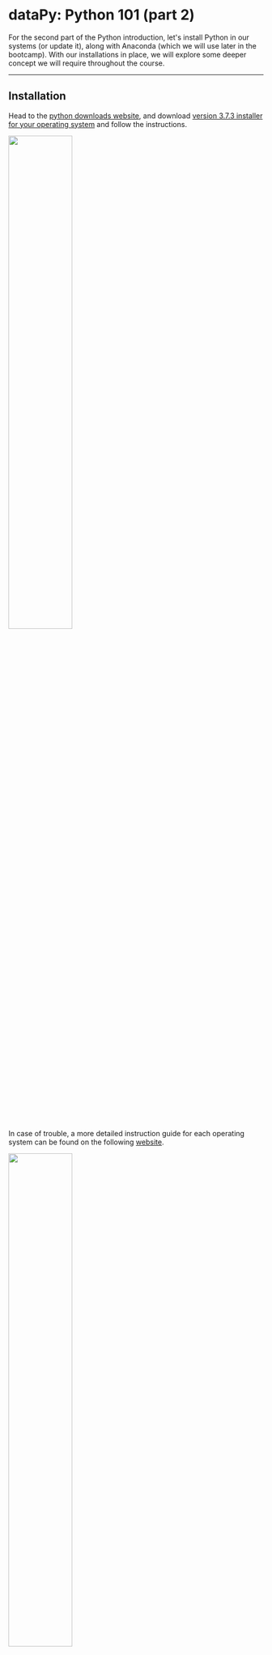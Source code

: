 # dataPy: Python 101 (part 2)

For the second part of the Python introduction, let's install Python in our systems (or update it), along with Anaconda (which we will use later in the bootcamp). With our installations in place, we will explore some deeper concept we will require throughout the course.

<hr>

##  Installation

Head to the [python downloads website](https://www.python.org/downloads/), and download [version 3.7.3 installer for your operating system](https://www.python.org/downloads/release/python-373/) and follow the instructions.

[<img src="./media/pythonPath.png" width="50%">](https://realpython.com/installing-python/)

In case of trouble, a more detailed instruction guide for each operating system can be found on the following [website](https://realpython.com/installing-python/).

[<img src="./media/pythonInstallation.png" width="50%">](https://realpython.com/installing-python/)

Additionally, let's take some time to install [Anaconda for Python 3.7](https://www.anaconda.com/distribution/) (or [miniconda](https://docs.conda.io/en/latest/miniconda.html) if we want more control over the packages installed and the memory used), which we will be using later during the bootcamp.

To check that our python distribution was correctly installed, let's run the following command in the terminal:

```bash
python3 --version
```

It should return **Python 3.7.x**.

<hr>

##  Data Structures

This is not a CS data structures course, nevertheless, it is important to understand how data is stored in python so that we can manipulate it as we desire.

### List

Lists are the most widely used structure in python. These are sequences of elements that can be replaced, extended, reduced in size, amongst other operations.

```python
# We can create and
lstA = [1, 2, 3, 4]
lstA[0] = 5
print(lstA)
```

Same as in programming languages as Mathematica and R, we can "slice" elements of lists easily in python:

```python
# Getting elements through indices
a = [7, 1, 2, 6, 0, 3, 2]
a[2:4]
# Replacing elements
a[2:3] = [0,0]
# Getting elements from the end
a[-2]
```

####  Add, Remove and Combine

As mentioned before, lists are mutable, meaning that they can be modified easily:

```python
a = ["a","b","c"]
# Adding an element to the list
a.append("x")
# Inserting an element in a position and shifting the following ones
a.insert(1,"y")
# Removing and returning the head of the list
a.pop(0)
# Removing and returning the tail of the list
a.pop(-1)
# Removing an element of the list by value
a.remove("b")
# Concatenating lists (slow)
x = ("l","m","n")
b = a + x
# Extending a list (fast)
a.extend(x)
a
```

####  Sorting and Searching

Finding an element in a list is easy (albeit computationally expensive):

```python
[0,0,0,1,2,3].index(2)
```

Lists can be sorted in place:

```python
a = ['y', 'c', 'lx', 'maa', 'n', 'l', 'm', 'nzzz']
a.sort()
a.sort(key=len)
```

We can also insert elements whilst keeping the list sorted with **bisect**:

```python
import bisect as bs
c = [1,2,2,2,3,4,5,8]
# To return the position:
pos = bs.bisect(c,3)
# To do the sorted insertion
bs.insort(c,3)
```

####  Warning!

One important thing to take into account, is that when we assign the list to another variable, we are pointing towards the same original list (no copy is automatically created), so if we modify the contents of either of the references, we will modify the contents of the structure in memory:

```python
lstA = [1, 2, 3, 4]
lstB = lstA
lstA[0] = -1
print(lstB, lstA)
```
To avoid this, when assigning the second reference, we can explicitly create a copy of the contents:

```python
lstA = [1, 2, 3, 4]
lstB = lstA.copy()
lstA[0] = -1
print(lstB, lstA)
```


### Dictionary

A dictionary is not a sequence of elements, but rather a "mapping". This means that rather than storing elements in a given order, the dictionary stores pairs of: **key-value**. For CS people, a dictionary is, an implementation of a mutable hash table.

```python
# We can create a dictionary in various different ways:
dictEx = {"age": 10 , "name": "Pusheen", "animal": "cat"}
dictEx = dict(name="Pusheen", animal="cat", age=10)
dictEx = dict(zip(["name","age","animal"],["Pusheen",10,"cat"]))
```

In case we forget, we can always retrieve the names of our keys with the following method:

```python
dictEx.keys()
```



```python
dictEx["age"]
# We can also add a new element by key, or replace an existing one
dictEx["age"] = 11
dictEx["hobby"] = "blogging"
dictEx
# We could print the contents of the dictionary by sorted key using a list comprehension:
[i + " is " + str(dictEx[i]) for i in sorted(dictEx.keys())]
```

### Tuples

Tuples, store a sequence of elements but, unlike lists, they are immutable (meaning that, once created, we can't modify them).

```python
# We can't modify the contents of a tuple once it's created
a = (1,2,0,4,5)
a[2] = 3
# We can, however, concatenate tuples
b = a + a
b
```



### Set

A set is, as its mathematic counterpart, an unordered collection of unique elements. It support operations such as union, intersection, difference, and symmetric difference. These structures are specially useful to check if an element has already been visited in a traverse algorithm, or to get the unique elements in a structure.

```python
a = set([1,3,3,2,2,4,4,4,4,0])
b = set([2,2,3,3,9])
# Union
a | b
# Intersection
a & b
# Difference
a - b
```

[<img src="./media/set03.png" width="30%">](http://ric70x7.github.io/20190121_buffers.html)[<img src="./media/set02.png" width="30%">](http://ric70x7.github.io/20190121_buffers.html)[<img src="./media/set01.png" width="30%">](http://ric70x7.github.io/20190121_buffers.html)

<hr>

## Files

File objects are interfaces to files in Python. Reading and writing files in Python is not that different from other object-oriented languages such as **C++** or **Java**:

```python
f = open("../data/extracted/1984/1984.txt")
text = f.read()
lines = text.count('\n')
print(lines)
f.close()
```

Alternatively, files can be opened within contexts in the following way:

```python
with open("../data/extracted/1984/1984.txt") as f:
  text = f.read()
  lines = text.count('\n')
print(lines)
```

and python closes the file connection automatically once we exit the "with" scope.

<hr>

##  Resources

* [McKinney, W. Python for Data Analysis - Data Wrangling with Pandas, Numpy and Python. (2018). ISBN-13: 1491957662](https://www.amazon.com/Python-Data-Analysis-Wrangling-IPython/dp/1491957662/ref=asc_df_1491957662/?tag=hyprod-20&linkCode=df0&hvadid=312140868236&hvpos=1o1&hvnetw=g&hvrand=6431209822672155744&hvpone=&hvptwo=&hvqmt=&hvdev=c&hvdvcmdl=&hvlocint=&hvlocphy=9032076&hvtargid=pla-396828636441&psc=1)
* [Lutz, Mark, and David Ascher (2004). Learning Python. Learning. ISBN-13: 978-9351102014](http://books.google.com/books?hl=en&amp;lr=&amp;id=ftA0yk1Z92wC&amp;oi=fnd&amp;pg=PT16&amp;dq=Learning+Python&amp;ots=FzKMS8tOZC&amp;sig=2ZEqAODN6tUtsrczbwbqKeTSp60)
* https://lerner.co.il/2015/01/18/dont-use-python-close-files-answer-depends/
* [Boehmke, Ph.D., Bradley C. Data Wrangling with R. O’Reilly, 2016. https://doi.org/10.1007/978-3-319-45599-0.](https://www.oreilly.com/library/view/data-wrangling-with/9781491948804/)
